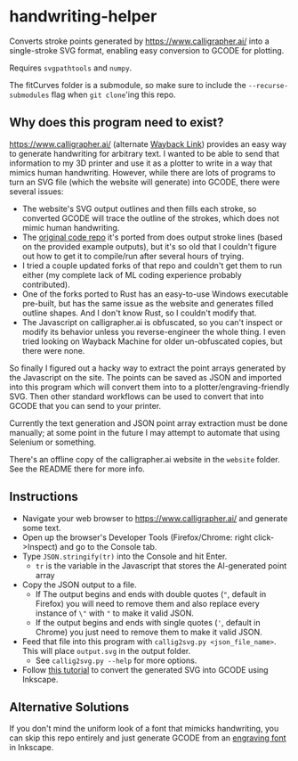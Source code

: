 # handwriting-helper
Converts stroke points generated by https://www.calligrapher.ai/ into a single-stroke SVG format, enabling easy conversion to GCODE for plotting.

Requires `svgpathtools` and `numpy`. 

The fitCurves folder is a submodule, so make sure to include the `--recurse-submodules` flag when `git clone`'ing this  repo.

## Why does this program need to exist?
https://www.calligrapher.ai/ (alternate [Wayback Link](https://web.archive.org/web/20240924102434/https://www.calligrapher.ai/)) provides an easy way to generate handwriting for arbitrary text. I wanted to be able to send that information to my 3D printer and use it as a plotter to write in a way that mimics human handwriting. However, while there are lots of programs to turn an SVG file (which the website will generate) into GCODE, there were several issues:
- The website's SVG output outlines and then fills each stroke, so converted GCODE will trace the outline of the strokes, which does not mimic human handwriting.
- The [original code repo](https://github.com/sjvasquez/handwriting-synthesis) it's ported from does output stroke lines (based on the provided example outputs), but it's so old that I couldn't figure out how to get it to compile/run after several hours of trying.
- I tried a couple updated forks of that repo and couldn't get them to run either (my complete lack of ML coding experience probably contributed).
- One of the forks ported to Rust has an easy-to-use Windows executable pre-built, but has the same issue as the website and generates filled outline shapes. And I don't know Rust, so I couldn't modify that.
- The Javascript on calligrapher.ai is obfuscated, so you can't inspect or modify its behavior unless you reverse-engineer the whole thing. I even tried looking on Wayback Machine for older un-obfuscated copies, but there were none.

So finally I figured out a hacky way to extract the point arrays generated by the Javascript on the site. The points can be saved as JSON and imported into this program which will convert them into to a plotter/engraving-friendly SVG. Then other standard workflows can be used to convert that into GCODE that you can send to your printer.

Currently the text generation and JSON point array extraction must be done manually; at some point in the future I may attempt to automate that using Selenium or something.

There's an offline copy of the calligrapher.ai website in the `website` folder. See the README there for more info. 

## Instructions
- Navigate your web browser to https://www.calligrapher.ai/ and generate some text.
- Open up the browser's Developer Tools (Firefox/Chrome: right click->Inspect) and go to the Console tab.
- Type `JSON.stringify(tr)` into the Console and hit Enter.
    - `tr` is the variable in the Javascript that stores the AI-generated point array
- Copy the JSON output to a file.
    - If The output begins and ends with double quotes (`"`, default in Firefox) you will need to remove them and also replace every instance of `\"` with `"` to make it valid JSON.
    - If the output begins and ends with single quotes (`'`, default in Chrome) you just need to remove them to make it valid JSON.
- Feed that file into this program with `callig2svg.py <json_file_name>`. This will place `output.svg` in the output folder.
    - See `callig2svg.py --help` for more options.
- Follow [this tutorial](https://www.instructables.com/Use-3D-Printer-As-a-Plottercutter/) to convert the generated SVG into GCODE using Inkscape.


## Alternative Solutions
If you don't mind the uniform look of a font that mimicks handwriting, you can skip this repo entirely and just generate GCODE from an [engraving font](https://www.evilmadscientist.com/2019/hershey-text-v30/) in Inkscape.
